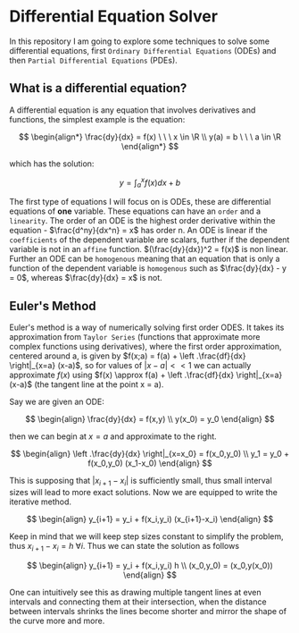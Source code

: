 # Differential Equation Solver

In this repository I am going to explore some techniques to solve some differential equations, first `Ordinary Differential Equations` (ODEs) and then `Partial Differential Equations` (PDEs).

## What is a differential equation?

A differential equation is any equation that involves derivatives and functions, the simplest example is the equation:

$$
\begin{align*}
\frac{dy}{dx} = f(x) \ \ \ x \in \R
\\ y(a) = b \ \ \ a \in \R
\end{align*}
$$

which has the solution:

$$y= \int^{x}_{a}f(x)dx + b$$

The first type of equations I will focus on is ODEs, these are differential equations of **one** variable. These equations can have an `order` and a `linearity`. The order of an ODE is the highest order derivative within the equation - $\frac{d^ny}{dx^n} = x$ has order n. An ODE is linear if the `coefficients` of the dependent variable are scalars, further if the dependent variable is not in an `affine` function. $(\frac{dy}{dx})^2 = f(x)$ is non linear. Further an ODE can be `homogenous` meaning that an equation that is only a function of the dependent variable is `homogenous` such as $\frac{dy}{dx} - y = 0$, whereas $\frac{dy}{dx} = x$ is not.

## Euler's Method

Euler's method is a way of numerically solving first order ODES. It takes its approximation from `Taylor Series` (functions that approximate more complex functions using derivatives), where the first order approximation, centered around a, is given by $f(x;a) = f(a) + \left .\frac{df}{dx} \right|_{x=a} (x-a)$, so for values of $|x-a| << 1$ we can actually approximate $f(x)$ using $f(x) \approx f(a) + \left .\frac{df}{dx} \right|_{x=a} (x-a)$ (the tangent line at the point x = a).

Say we are given an ODE:

$$
\begin{align}
\frac{dy}{dx} = f(x,y) \\
y(x_0) = y_0
\end{align}
$$

then we can begin at $x = a$ and approximate to the right.

$$
\begin{align}
\left .\frac{dy}{dx} \right|_{x=x_0} = f(x_0,y_0) \\
y_1 = y_0 + f(x_0,y_0) (x_1-x_0)
\end{align}
$$

This is supposing that $|x_{i+1} - x_i|$ is sufficiently small, thus small interval sizes will lead to more exact solutions. Now we are equipped to write the iterative method.

$$
\begin{align}
y_{i+1} = y_i + f(x_i,y_i) (x_{i+1}-x_i)
\end{align}
$$

Keep in mind that we will keep step sizes constant to simplify the problem, thus $x_{i+1} - x_i = h \ \forall i$. Thus we can state the solution as follows

$$
\begin{align}
y_{i+1} = y_i + f(x_i,y_i) h \\
(x_0,y_0) = (x_0,y(x_0))
\end{align}
$$

One can intuitively see this as drawing multiple tangent lines at even intervals and connecting them at their intersection, when the distance between intervals shrinks the lines become shorter and mirror the shape of the curve more and more.
